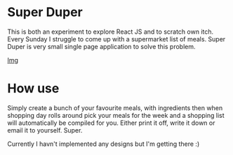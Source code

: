 # Super Duper

This is both an experiment to explore React JS and to scratch own itch. Every Sunday I struggle to come up with a supermarket list of meals. Super Duper is very small single page application to solve this problem. 

[Img](http://i.imgur.com/rkFIr6c.gif?1)

# How use

Simply create a bunch of your favourite meals, with ingredients then when shopping day rolls around pick your meals for the week and a shopping list will automatically be compiled for you. Either print it off, write it down or email it to yourself. Super.

Currently I havn't implemented any designs but I'm getting there :)
